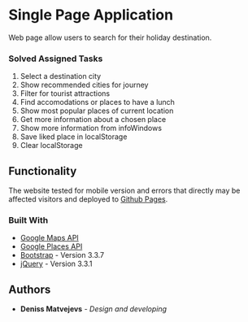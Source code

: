 # Single Page Application

Web page allow users to search for their holiday destination.

### Solved Assigned Tasks 

1. Select a destination city
2. Show recommended cities for journey
2. Filter for tourist attractions
3. Find accomodations or places to have a lunch
4. Show most popular places of current location
5. Get more information about a chosen place
6. Show more information from infoWindows
7. Save liked place in localStorage
8. Clear localStorage

## Functionality

The website tested for mobile version and errors that directly may be affected visitors and deployed to [Github Pages](https://madenden.github.io/google-maps-api/).


### Built With 

* [Google Maps API](https://developers.google.com/maps/documentation/javascript/)
* [Google Places API](https://developers.google.com/places/javascript/)
* [Bootstrap](https://getbootstrap.com/docs/3.3/) - Version 3.3.7
* [jQuery](https://jquery.com/) - Version 3.3.1
    


## Authors

* **Deniss Matvejevs** - *Design and developing* 


